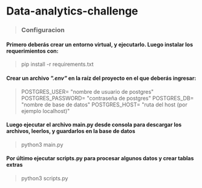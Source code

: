 # Data-analytics-challenge
> ### Configuracion

#### Primero deberás crear un entorno virtual, y ejecutarlo. Luego instalar los requerimientos con:
> 	pip install -r requirements.txt

 #### Crear un archivo *".env"*  en la raíz del proyecto en el que deberás ingresar:
> 	POSTGRES_USER= "nombre de usuario de postgres"
	POSTGRES_PASSWORD= "contraseña de postgres"
	POSTGRES_DB= "nombre de base de datos"
	POSTGRES_HOST= "ruta del host (por ejemplo localhost)"

#### Luego ejecutar el archivo main.py desde consola para descargar los archivos, leerlos, y guardarlos en la base de datos
> 	python3 main.py

#### Por último ejecutar scripts.py para procesar algunos datos y crear tablas extras
> 	python3 scripts.py